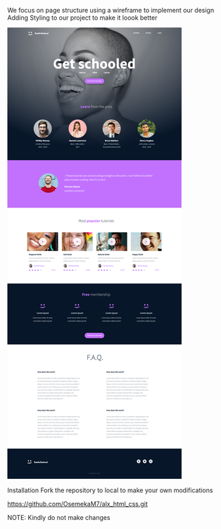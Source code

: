  
We focus on page structure using a wireframe to implement our design
Adding Styling to our project to make it loook better


![FigmaFile](./School%20Page%402x%20(1).png)


Installation
Fork the repository to local to make your own modifications

https://github.com/OsemekaM7/alx_html_css.git

NOTE: Kindly do not make changes

